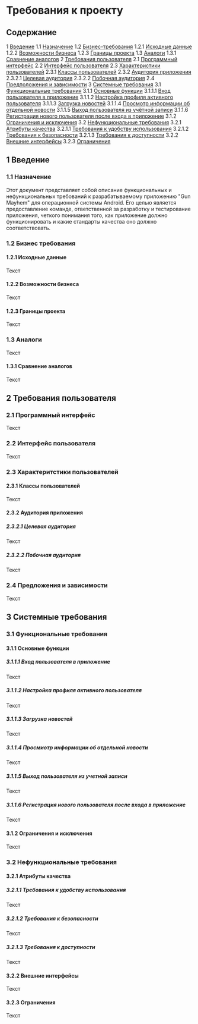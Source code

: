# Требования к проекту
## Содержание
1 [Введение](#1-введение)
1.1 [Назначение](#11-назначение)
1.2 [Бизнес-требования](#12-бизнес-требования)
1.2.1 [Исходные данные](#121-исходные-данные)
1.2.2 [Возможности бизнеса](#122-возможности-бизнеса)
1.2.3 [Границы проекта](#123-границы-проекта)
1.3 [Аналоги](#13-аналоги)
1.3.1 [Сравнение аналогов](#131-сравнение-аналогов)
2 [Требования пользователя](#2-требования-пользователя)
2.1 [Программный интерфейс](#21-программный-интерфейс)
2.2 [Интерфейс пользователя](#22-интерфейс-пользователя)
2.3 [Характеристики пользователей](#23-характеритстики-пользователей)
2.3.1 [Классы пользователей](#231-классы-пользователей)
2.3.2 [Аудитория приложения](#232-аудитория-приложения)
2.3.2.1 [Целевая аудитория](#2321-целевая-аудитория)
2.3.2.2 [Побочная аудитория](#2322-побочная-аудитория)
2.4 [Предположения и зависимости](#24-предложения-и-зависимости)
3 [Системные требования](#3-системные-требования)
3.1 [Функциональные требования](#31-функциональные-требования)
3.1.1 [Основные функции](#311-основные-функции)
3.1.1.1 [Вход пользователя в приложение](#3111-вход-пользователя-в-приложение)
3.1.1.2 [Настройка профиля активного пользователя](#3112-настройка-профиля-активного-пользователя)
3.1.1.3 [Загрузка новостей](#3113-загрузка-новостей)
3.1.1.4 [Просмотр информации об отдельной новости](#3114-просмиотр-информации-об-отдельной-новости)
3.1.1.5 [Выход пользователя из учётной записи](#3115-выход-пользователя-из-учетной-записи)
3.1.1.6 [Регистрация нового пользователя после входа в приложение](#3116-регистрация-нового-пользователя-после-входа-в-приложение)
3.1.2 [Ограничения и исключения](#312-ограничения-и-исключения)
3.2 [Нефункциональные требования](#32-нефункциональные-требования)
3.2.1 [Атрибуты качества](#321-атрибуты-качества)
3.2.1.1 [Требования к удобству использования](#3211-требования-к-удобству-использования)
3.2.1.2 [Требования к безопасности](#3212-требования-к-безопасности)
3.2.1.3 [Требования к доступности](#3213-требования-к-доступности)
3.2.2 [Внешние интерфейсы](#322-внешние-интерфейсы)
3.2.3 [Ограничения](#323-ограничения)

## 1 Введение
### 1.1 Назначение
Этот документ представляет собой описание функциональных и нефункциональных требований к разрабатываемому приложению "Gun Mayhem" для операционной системы Android. Его целью является предоставление команде, ответственной за разработку и тестирование приложения, четкого понимания того, как приложение должно функционировать и какие стандарты качества оно должно соответствовать.

### 1.2 Бизнес требования
#### 1.2.1 Исходные данные
Текст

#### 1.2.2 Возможности бизнеса
Текст

#### 1.2.3 Границы проекта
Текст

### 1.3 Аналоги
Текст
#### 1.3.1 Сравнение аналогов
Текст

## 2 Требования пользователя
### 2.1 Программный интерфейс
Текст

### 2.2 Интерфейс пользователя
Текст

### 2.3 Характеритстики пользователей
#### 2.3.1 Классы пользователей
Текст

#### 2.3.2 Аудитория приложения
##### 2.3.2.1 Целевая аудитория
Текст

##### 2.3.2.2 Побочная аудитория
Текст

### 2.4 Предложения и зависимости
Текст

## 3 Системные требования
### 3.1 Функциональные требования
#### 3.1.1 Основные функции
##### 3.1.1.1 Вход пользователя в приложение
Текст
##### 3.1.1.2 Настройка профиля активного пользователя
Текст
##### 3.1.1.3 Загрузка новостей
Текст
##### 3.1.1.4 Просмиотр информации об отдельной новости
Текст
##### 3.1.1.5 Выход пользователя из учетной записи
Текст
##### 3.1.1.6 Регистрация нового пользователя после входа в приложение
Текст

#### 3.1.2 Ограничения и исключения
Текст

### 3.2 Нефункциональные требования
#### 3.2.1 Атрибуты качества
##### 3.2.1.1 Требования к удобству использования
Текст
##### 3.2.1.2 Требования к безопасности
Текст
##### 3.2.1.3 Требования к доступности
Текст

#### 3.2.2 Внешние интерфейсы
Текст

#### 3.2.3 Ограничения
Текст
